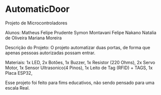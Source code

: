 # AutomaticDoor
Projeto de Microcontroladores

Alunos:
Matheus Felipe Prudente
Symon Montavani
Felipe Nakano
Natalia de Oliveira
Mariana Moreira

Descrição do Projeto: O projeto automatizar duas portas, de forma que apenas pessoas autorizadas possam entrar.

Materiais:
1x LED,
2x Botões,
1x Buzzer,
1x Resistor (220 Ohms),
2x Servo Motor,
1x Sensor Ultrasonico(4 Pinos),
1x Leito de Tag (RFID) + TAGS,
1x Placa ESP32,

Esse projeto foi feito para fims educativos, não sendo pensado para uma escala Real.
